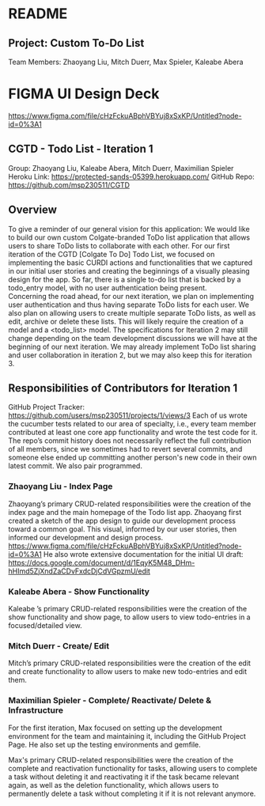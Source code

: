 # README
## Project: Custom To-Do List
Team Members: Zhaoyang Liu, Mitch Duerr, Max Spieler, Kaleabe Abera

# FIGMA UI Design Deck
https://www.figma.com/file/cHzFckuABphVBYuj8xSxKP/Untitled?node-id=0%3A1

## CGTD - Todo List - Iteration 1
Group: Zhaoyang Liu, Kaleabe Abera, Mitch Duerr, Maximilian Spieler
Heroku Link: https://protected-sands-05399.herokuapp.com/
GitHub Repo: https://github.com/msp230511/CGTD 
## Overview
To give a reminder of our general vision for this application: We would like to build our own custom Colgate-branded ToDo list application that allows users to share ToDo lists to collaborate with each other. 
For our first iteration of the CGTD [Colgate To Do] Todo List, we focused on implementing the basic CURDI actions and functionalities that we captured in our initial user stories and creating the beginnings of a visually pleasing design for the app. So far, there is a single to-do list that is backed by a todo_entry model, with no user authentication being present.  
Concerning the road ahead, for our next iteration, we plan on implementing user authentication and thus having separate ToDo lists for each user. We also plan on allowing users to create multiple separate ToDo lists, as well as edit, archive or delete these lists. This will likely require the creation of a <user> model and a <todo_list> model. The specifications for Iteration 2 may still change depending on the team development discussions we will have at the beginning of our next iteration. We may already implement ToDo list sharing and user collaboration in iteration 2, but we may also keep this for iteration 3.

## Responsibilities of Contributors for Iteration 1
GitHub Project Tracker: https://github.com/users/msp230511/projects/1/views/3
Each of us wrote the cucumber tests related to our area of specialty, i.e., every team member contributed at least one core app functionality and wrote the test code for it. 
The repo’s commit history does not necessarily reflect the full contribution of all members, since we sometimes had to revert several commits, and someone else ended up committing another person's new code in their own latest commit. We also pair programmed. 

### Zhaoyang Liu - Index Page
Zhaoyang’s primary CRUD-related responsibilities were the creation of the index page and the main homepage of the Todo list app. 
Zhaoyang first created a sketch of the app design to guide our development process toward a common goal. This visual, informed by our user stories, then informed our development and design process. https://www.figma.com/file/cHzFckuABphVBYuj8xSxKP/Untitled?node-id=0%3A1 He also wrote extensive documentation for the initial UI draft: https://docs.google.com/document/d/1EqyK5M48_DHm-hHImd5ZjXndZaCDvFxdcDjCdVGpzmU/edit 

### Kaleabe Abera - Show Functionality 
Kaleabe ’s primary CRUD-related responsibilities were the creation of the show functionality and show page, to allow users to view todo-entries in a focused/detailed view. 
### Mitch Duerr - Create/ Edit
Mitch’s primary CRUD-related responsibilities were the creation of the edit and create functionality to allow users to make new todo-entries and edit them.

### Maximilian Spieler - Complete/ Reactivate/ Delete & Infrastructure
For the first iteration, Max focused on setting up the development environment for the team and maintaining it, including the GitHub Project Page. He also set up the testing environments and gemfile. 

Max's primary CRUD-related responsibilities were the creation of the complete and reactivation functionality for tasks, allowing users to complete a task without deleting it and reactivating it if the task became relevant again, as well as the deletion functionality, which allows users to permanently delete a task without completing it if it is not relevant anymore. 


